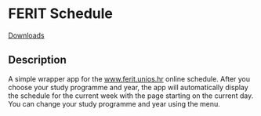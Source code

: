 # FERIT Schedule

[Downloads](releases)

## Description
A simple wrapper app for the www.ferit.unios.hr online schedule. After you choose your study programme and year, the app will automatically display the schedule for the current week with the page starting on the current day. You can change your study programme and year using the menu. 
